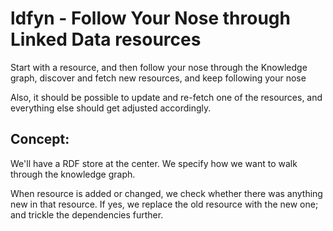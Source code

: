 # ldfyn - Follow Your Nose through Linked Data resources

Start with a resource, and then follow your nose through the Knowledge graph, discover and fetch new resources, and keep following your nose

Also, it should be possible to update and re-fetch one of the resources, and everything else should get adjusted accordingly.

## Concept:

We'll have a RDF store at the center. We specify how we want to walk through the knowledge graph.

When resource is added or changed, we check whether there was anything new in that resource. If yes, we replace the old resource with the new one; and trickle the dependencies further.
